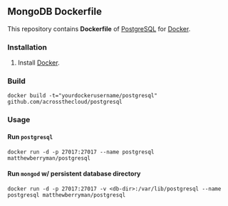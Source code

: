 ## MongoDB Dockerfile


This repository contains **Dockerfile** of [PostgreSQL](https://www.postgresql.org/) for [Docker](https://www.docker.com/).

### Installation

1. Install [Docker](https://www.docker.com/).

### Build
```shell
docker build -t="yourdockerusername/postgresql" github.com/acrossthecloud/postgresql
```

### Usage

#### Run `postgresql`

    docker run -d -p 27017:27017 --name postgresql matthewberryman/postgresql

#### Run `mongod` w/ persistent database directory

    docker run -d -p 27017:27017 -v <db-dir>:/var/lib/postgresql --name postgresql matthewberryman/postgresql
